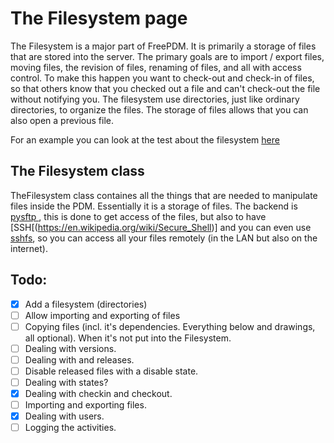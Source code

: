 # The Filesystem page

The Filesystem is a major part of FreePDM. It is primarily a storage of files that are stored into the server. The primary goals are to import / export files, moving files, the revision of files, renaming of files, and all with access control. To make this happen you want to check-out and check-in of files, so that others know that you checked out a file and can't check-out the file without notifying you. The filesystem use directories, just like ordinary directories, to organize the files. The storage of files allows that you can also open a previous file.

For an example you can look at the test about the filesystem [here](../../tests/fileserver_setup.md)

## The Filesystem class
TheFilesystem class containes all the things that are needed to manipulate files inside the PDM. Essentially it is a storage of files. The backend is [pysftp ](https://pysftp.readthedocs.io/en/release_0.2.9/index.html), this is done to get access of the files, but also to have [SSH[(https://en.wikipedia.org/wiki/Secure_Shell)] and you can even use [sshfs](https://en.wikipedia.org/wiki/SSHFS), so you can access all your files remotely (in the LAN but also on the internet).



## Todo:
- [x] Add a filesystem (directories)
- [ ] Allow importing and exporting of files
- [ ] Copying files (incl. it's dependencies. Everything below and drawings, all optional). When it's not put into the Filesystem.
- [ ] Dealing with versions.
- [ ] Dealing with and releases.
- [ ] Disable released files with a disable state.
- [ ] Dealing with states?
- [x] Dealing with checkin and checkout.
- [ ] Importing and exporting files.
- [x] Dealing with users.
- [ ] Logging the activities.
